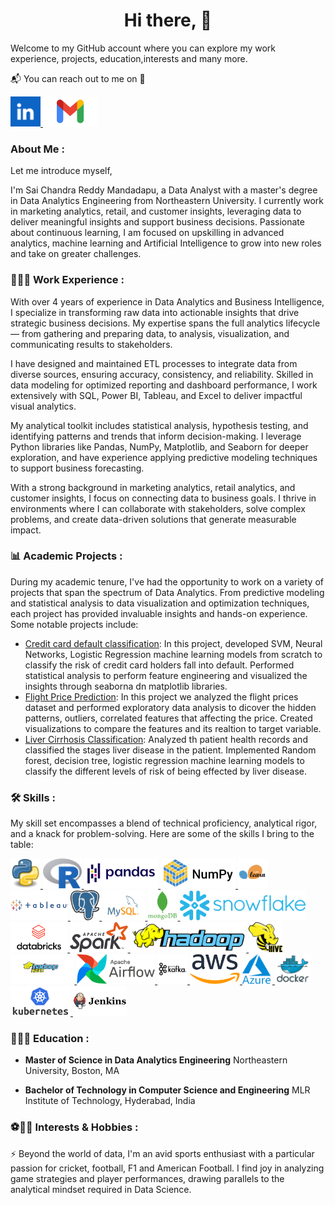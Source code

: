 ###   <h1 align="center">Hi there, 👋</h1>

Welcome to my GitHub account where you can explore my work experience, projects, education,interests and many more.

📬 You can reach out to me on 📩

<div>
  
<a href="https://www.linkedin.com/in/sai-chandra-reddy-mandadapu/" target="blank">
<img src="https://github.com/saichandureddy/saichandureddy/blob/main/images/linkedin2.png" style="height: 3rem"/>
</a>

<a href="mailto:msaichandrareddy16@gmail.com" target="blank"> 
<img src="https://github.com/saichandureddy/saichandureddy/blob/main/images/gmail.png" style="height: 3rem"/> 
</a>

</div>

### About Me :

Let me introduce myself,

I'm Sai Chandra Reddy Mandadapu, a Data Analyst with a master's degree in Data Analytics Engineering from Northeastern University. I currently work in marketing analytics, retail, and customer insights, leveraging data to deliver meaningful insights and support business decisions. Passionate about continuous learning, I am focused on upskilling in advanced analytics, machine learning and Artificial Intelligence to grow into new roles and take on greater challenges.

### 👨🏻‍💻 Work Experience :

With over 4 years of experience in Data Analytics and Business Intelligence, I specialize in transforming raw data into actionable insights that drive strategic business decisions. My expertise spans the full analytics lifecycle — from gathering and preparing data, to analysis, visualization, and communicating results to stakeholders.

I have designed and maintained ETL processes to integrate data from diverse sources, ensuring accuracy, consistency, and reliability. Skilled in data modeling for optimized reporting and dashboard performance, I work extensively with SQL, Power BI, Tableau, and Excel to deliver impactful visual analytics.

My analytical toolkit includes statistical analysis, hypothesis testing, and identifying patterns and trends that inform decision-making. I leverage Python libraries like Pandas, NumPy, Matplotlib, and Seaborn for deeper exploration, and have experience applying predictive modeling techniques to support business forecasting.

With a strong background in marketing analytics, retail analytics, and customer insights, I focus on connecting data to business goals. I thrive in environments where I can collaborate with stakeholders, solve complex problems, and create data-driven solutions that generate measurable impact.


### 📊 Academic Projects :

During my academic tenure, I've had the opportunity to work on a variety of projects that span the spectrum of Data Analytics. From predictive modeling and statistical analysis to data visualization and optimization techniques, each project has provided invaluable insights and hands-on experience. Some notable projects include:

- [Credit card default classification](https://github.com/saichandureddy/Credit-Card-Default-Classification): In this project, developed SVM, Neural Networks, Logistic Regression machine learning models from scratch to classify the risk of credit card holders fall into default. Performed statistical analysis to perform feature engineering and visualized the insights through seaborna dn matplotlib libraries.
- [Flight Price Prediction](https://github.com/saichandureddy/Flight-Price-Prediction): In this project we analyzed the flight prices dataset and performed exploratory data analysis to dicover the hidden patterns, outliers, correlated features that affecting the price. Created visualizations to compare the features and its realtion to target variable.
- [Liver Cirrhosis Classification](https://github.com/saichandureddy/Liver-Cirrhosis-Classification): Analyzed th patient health records and classified the stages liver disease in the patient. Implemented Random forest, decision tree, logistic regression machine learning models to classify the different levels of risk of being effected by liver disease.

### 🛠️ Skills :

My skill set encompasses a blend of technical proficiency, analytical rigor, and a knack for problem-solving. Here are some of the skills I bring to the table:

<a href="https://www.python.org/" target="_blank">
<img src="https://github.com/saichandureddy/saichandureddy/blob/main/images/Python.jpg" style="height: 3rem"/>
</a>

<a href="https://www.r-project.org/about.html" target="blank">
<img src="https://github.com/saichandureddy/saichandureddy/blob/main/images/R.jpg" style="height: 3rem"/>
</a>

<a href="https://pandas.pydata.org/" target="blank">
<img src="https://github.com/saichandureddy/saichandureddy/blob/main/images/pandas.png" style="height: 3rem"/>
</a>

<a href="https://numpy.org/" target="blank">
<img src="https://github.com/saichandureddy/saichandureddy/blob/main/images/numpy.png" style="height: 3rem"/>
</a>

<a href="https://scikit-learn.org/stable/" target="blank">
<img src="https://github.com/saichandureddy/saichandureddy/blob/main/images/scikit%20learn.png" style="height: 3rem"/>
</a>

<a href="https://www.tableau.com/" target="blank">
<img src="https://github.com/saichandureddy/saichandureddy/blob/main/images/tableau.png" style="height: 3rem"/>
</a>

<a href="https://www.postgresql.org/" target="blank">
<img src="https://github.com/saichandureddy/saichandureddy/blob/main/images/postgresql.png" style="height: 3rem"/>
</a>

<a href="https://www.mysql.com/" target="blank">
<img src="https://github.com/saichandureddy/saichandureddy/blob/main/images/mysql.png" style="height: 3rem"/>
</a>

<a href="https://www.mongodb.com/" target="blank">
<img src="https://github.com/saichandureddy/saichandureddy/blob/main/images/mongodb.png" style="height: 3rem"/>
</a>

<a href="https://www.snowflake.com/en/" target="blank">
<img src="https://github.com/saichandureddy/saichandureddy/blob/main/images/snowflake.png" style="height: 3rem"/>
</a>

<a href="https://www.databricks.com/" target="blank">
<img src="https://github.com/saichandureddy/saichandureddy/blob/main/images/databricks.png" style="height: 3rem"/>
</a>

<a href="https://spark.apache.org/" target="blank">
<img src="https://github.com/saichandureddy/saichandureddy/blob/main/images/spark.png" style="height: 3rem"/>
</a>

<a href="https://hadoop.apache.org/" target="blank">
<img src="https://github.com/saichandureddy/saichandureddy/blob/main/images/hadoop.png" style="height: 3rem"/>
</a>

<a href="https://hive.apache.org/" target="blank">
<img src="https://github.com/saichandureddy/saichandureddy/blob/main/images/hive.png" style="height: 3rem"/>
</a>

<a href="https://hadoop.apache.org/docs/r1.2.1/hdfs_design.html" target="blank">
<img src="https://github.com/saichandureddy/saichandureddy/blob/main/images/hdfs.jpg" style="height: 3rem"/>
</a>

<a href="https://airflow.apache.org/" target="blank">
<img src="https://github.com/saichandureddy/saichandureddy/blob/main/images/airflow.png" style="height: 3rem"/>
</a>

<a href="https://kafka.apache.org/" target="blank">
<img src="https://github.com/saichandureddy/saichandureddy/blob/main/images/kafka.png" style="height: 3rem"/>
</a>

<a href="https://aws.amazon.com/" target="blank">
<img src="https://github.com/saichandureddy/saichandureddy/blob/main/images/aws.png" style="height: 3rem"/>
</a>

<a href="https://azure.microsoft.com/en-us" target="blank">
<img src="https://github.com/saichandureddy/saichandureddy/blob/main/images/azure.png" style="height: 3rem"/>
</a>

<a href="https://www.docker.com/" target="blank">
<img src="https://github.com/saichandureddy/saichandureddy/blob/main/images/docker.png" style="height: 3rem"/>
</a>

<a href="https://kubernetes.io/" target="blank">
<img src="https://github.com/saichandureddy/saichandureddy/blob/main/images/kubernetes.png" style="height: 3rem"/>
</a>

<a href="https://www.jenkins.io/" target="blank">
<img src="https://github.com/saichandureddy/saichandureddy/blob/main/images/jenkins.png" style="height: 3rem"/>
</a>

### 👨🏻‍🎓 Education :

- **Master of Science in Data Analytics Engineering**
  Northeastern University, Boston, MA

- **Bachelor of Technology in Computer Science and Engineering**
  MLR Institute of Technology, Hyderabad, India

### ⚽🏏🏈 Interests & Hobbies :

⚡ Beyond the world of data, I'm an avid sports enthusiast with a particular passion for cricket, football, F1 and American Football. I find joy in analyzing game strategies and player performances, drawing parallels to the analytical mindset required in Data Science.

<!--
**saichandureddy/saichandureddy** is a ✨ _special_ ✨ repository because its `README.md` (this file) appears on your GitHub profile.

Here are some ideas to get you started:

- 🔭 I’m currently working on ...
- 🌱 I’m currently learning ...
- 👯 I’m looking to collaborate on ...
- 🤔 I’m looking for help with ...
- 💬 Ask me about ...
- 📫 How to reach me: ...
- 😄 Pronouns: ...
- ⚡ Fun fact: ...
-->

